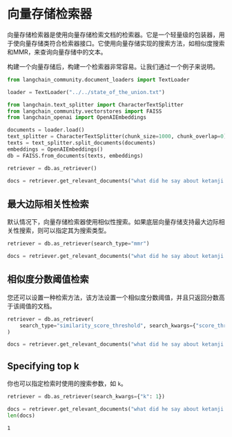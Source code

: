 # 向量存储检索器

向量存储检索器是使用向量存储检索文档的检索器。它是一个轻量级的包装器，用于使向量存储类符合检索器接口。它使用向量存储实现的搜索方法，如相似度搜索和MMR，来查询向量存储中的文本。

构建一个向量存储后，构建一个检索器非常容易。让我们通过一个例子来说明。

```python
from langchain_community.document_loaders import TextLoader

loader = TextLoader("../../state_of_the_union.txt")
```

```python
from langchain.text_splitter import CharacterTextSplitter
from langchain_community.vectorstores import FAISS
from langchain_openai import OpenAIEmbeddings

documents = loader.load()
text_splitter = CharacterTextSplitter(chunk_size=1000, chunk_overlap=0)
texts = text_splitter.split_documents(documents)
embeddings = OpenAIEmbeddings()
db = FAISS.from_documents(texts, embeddings)
```

```python
retriever = db.as_retriever()
```

```python
docs = retriever.get_relevant_documents("what did he say about ketanji brown jackson")
```

## 最大边际相关性检索 

默认情况下，向量存储检索器使用相似性搜索。如果底层向量存储支持最大边际相关性搜索，则可以指定其为搜索类型。

```python
retriever = db.as_retriever(search_type="mmr")
```

```python
docs = retriever.get_relevant_documents("what did he say about ketanji brown jackson")
```



## 相似度分数阈值检索 

您还可以设置一种检索方法，该方法设置一个相似度分数阈值，并且只返回分数高于该阈值的文档。

```python
retriever = db.as_retriever(
    search_type="similarity_score_threshold", search_kwargs={"score_threshold": 0.5}
)
```

```python
docs = retriever.get_relevant_documents("what did he say about ketanji brown jackson")
```



## Specifying top k

你也可以指定检索时使用的搜索参数，如 `k`。

```python
retriever = db.as_retriever(search_kwargs={"k": 1})
```

```python
docs = retriever.get_relevant_documents("what did he say about ketanji brown jackson")
len(docs)
```

```text
1
```
